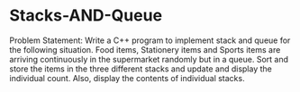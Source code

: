 # Stacks-AND-Queue
Problem Statement:
Write a C++ program to implement stack and queue for the following situation.
Food items, Stationery items and Sports items are arriving continuously in the supermarket randomly but in a queue. Sort and store the items in the three different stacks and update and display the individual count. Also, display the contents of individual stacks.
